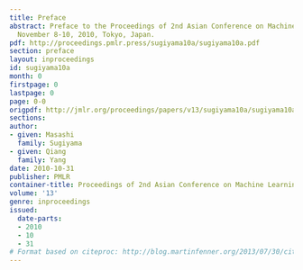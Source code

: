 ```yaml
---
title: Preface
abstract: Preface to the Proceedings of 2nd Asian Conference on Machine Learning (ACML2010)
  November 8-10, 2010, Tokyo, Japan.
pdf: http://proceedings.pmlr.press/sugiyama10a/sugiyama10a.pdf
section: preface
layout: inproceedings
id: sugiyama10a
month: 0
firstpage: 0
lastpage: 0
page: 0-0
origpdf: http://jmlr.org/proceedings/papers/v13/sugiyama10a/sugiyama10a.pdf
sections: 
author:
- given: Masashi
  family: Sugiyama
- given: Qiang
  family: Yang
date: 2010-10-31
publisher: PMLR
container-title: Proceedings of 2nd Asian Conference on Machine Learning
volume: '13'
genre: inproceedings
issued:
  date-parts:
  - 2010
  - 10
  - 31
# Format based on citeproc: http://blog.martinfenner.org/2013/07/30/citeproc-yaml-for-bibliographies/
---
```

